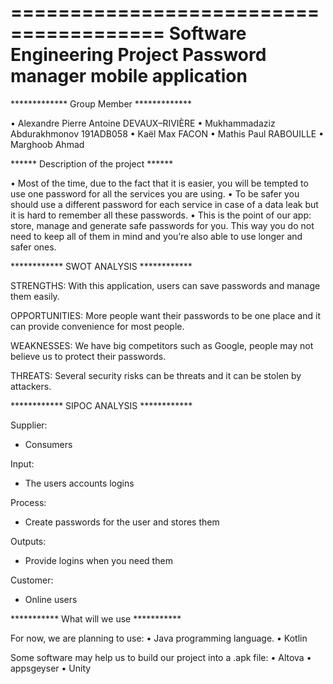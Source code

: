 =======================================
     Software Engineering Project
  Password manager mobile application
=======================================
************* Group Member *************

• Alexandre Pierre Antoine DEVAUX–RIVIÈRE
• Mukhammadaziz Abdurakhmonov 191ADB058
• Kaël Max FACON
• Mathis Paul RABOUILLE
• Marghoob Ahmad


****** Description of the project ******

• Most of the time, due to the fact that it is easier, you will be tempted to use one
password for all the services you are using.
• To be safer you should use a different password for each service in case of a data
leak but it is hard to remember all these passwords.
• This is the point of our app: store, manage and generate safe passwords for you.
This way you do not need to keep all of them in mind and you’re also able to use
longer and safer ones.


************ SWOT ANALYSIS ************

STRENGTHS:
With this application, users
can save passwords and manage
them easily.

OPPORTUNITIES:
More people want their passwords
to be one place and it can provide
convenience for most people.

WEAKNESSES:
We have big competitors such as
Google, people may not believe us to
protect their passwords.

THREATS:
Several security risks can be threats and
it can be stolen by attackers.


************ SIPOC ANALYSIS ************

Supplier:
 - Consumers

Input:
 - The users accounts logins

Process:
 - Create passwords for the user and
stores them

Outputs:
 - Provide logins when you need them

Customer:
 - Online users


*********** What will we use ***********

For now, we are planning to use:
• Java programming language.
• Kotlin

Some software may help us to build our project
into a .apk file:
• Altova
• appsgeyser
• Unity